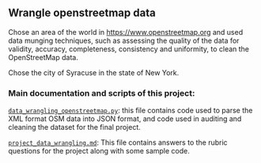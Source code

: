 ## Wrangle openstreetmap data

Chose an area of the world in https://www.openstreetmap.org and used data munging techniques, such as assessing the quality of the data for validity, accuracy, completeness, consistency and uniformity, to clean the OpenStreetMap data.

Chose the city of Syracuse in the state of New York.

### Main documentation and scripts of this project:

[```data_wrangling_openstreetmap.py```](./data_wrangling_openstreetmap.py): this file contains code used to parse the XML format OSM data into JSON format, and code used in auditing and cleaning the dataset for the final project.

[```project_data_wrangling.md```](./project_data_wrangling.md):
This file contains answers to the rubric questions for the project along with some sample code.


